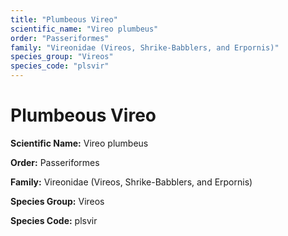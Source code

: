 ```yaml
---
title: "Plumbeous Vireo"
scientific_name: "Vireo plumbeus"
order: "Passeriformes"
family: "Vireonidae (Vireos, Shrike-Babblers, and Erpornis)"
species_group: "Vireos"
species_code: "plsvir"
---
```


# Plumbeous Vireo

**Scientific Name:** Vireo plumbeus

**Order:** Passeriformes

**Family:** Vireonidae (Vireos, Shrike-Babblers, and Erpornis)

**Species Group:** Vireos

**Species Code:** plsvir
